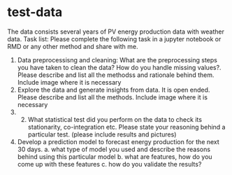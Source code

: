 # test-data
The data consists several years of PV energy production data with weather data.
Task list: Please complete the following task in a jupyter notebook or RMD or any other method and share with me.
1. Data preprocessisng and cleaning: What are the preprocessing steps you have taken to clean the data? How do you handle missing values?. Please describe and list all the methodss and rationale behind them. Include image where it is necessary
2. Explore the data and generate insights from data. It is open ended. Please describe and list all the methods. Include image where it is necessary
3. 2.	What statistical test did you perform on the data to check its stationarity, co-integration etc. Please state your reasoning behind a particular test. (please include results and pictures)
3. Develop a prediction model to forecast energy production for the next 30 days.
  a. what type of model you used and describe the reasons behind using this particular model
  b. what are features, how do you come up with these features
  c. how do you validate the results?

